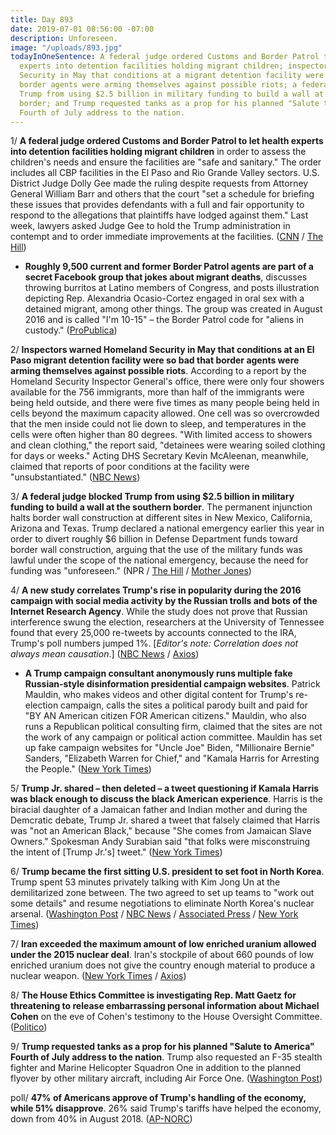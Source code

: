 ```yaml
---
title: Day 893
date: 2019-07-01 08:56:00 -07:00
description: Unforeseen.
image: "/uploads/893.jpg"
todayInOneSentence: A federal judge ordered Customs and Border Patrol to let health
  experts into detention facilities holding migrant children; inspectors warned Homeland
  Security in May that conditions at a migrant detention facility were so bad that
  border agents were arming themselves against possible riots; a federal judge blocked
  Trump from using $2.5 billion in military funding to build a wall at the southern
  border; and Trump requested tanks as a prop for his planned "Salute to America"
  Fourth of July address to the nation.
---
```


1/ **A federal judge ordered Customs and Border Patrol to let health experts into detention facilities holding migrant children** in order to assess the children's needs and ensure the facilities are "safe and sanitary." The order includes all CBP facilities in the El Paso and Rio Grande Valley sectors. U.S. District Judge Dolly Gee made the ruling despite requests from Attorney General William Barr and others that the court "set a schedule for briefing these issues that provides defendants with a full and fair opportunity to respond to the allegations that plaintiffs have lodged against them." Last week, lawyers asked Judge Gee to hold the Trump administration in contempt and to order immediate improvements at the facilities. ([CNN](https://www.cnn.com/2019/06/30/us/child-migrant-detention-center-doctors-federal-judge/index.html) / [The Hill](https://thehill.com/homenews/administration/451075-federal-judge-orders-cbp-to-let-doctor-into-border-facilities))

* **Roughly 9,500 current and former Border Patrol agents are part of a secret Facebook group that jokes about migrant deaths**, discusses throwing burritos at Latino members of Congress, and posts illustration depicting Rep. Alexandria Ocasio-Cortez engaged in oral sex with a detained migrant, among other things. The group was created in August 2016 and is called "I'm 10-15" – the Border Patrol code for "aliens in custody." ([ProPublica](https://www.propublica.org/article/secret-border-patrol-facebook-group-agents-joke-about-migrant-deaths-post-sexist-memes))

2/ **Inspectors warned Homeland Security in May that conditions at an El Paso migrant detention facility were so bad that border agents were arming themselves against possible riots**. According to a report by the Homeland Security Inspector General's office, there were only four showers available for the 756 immigrants, more than half of the immigrants were being held outside, and there were five times as many people being held in cells beyond the maximum capacity allowed. One cell was so overcrowded that the men inside could not lie down to sleep, and temperatures in the cells were often higher than 80 degrees. "With limited access to showers and clean clothing," the report said, "detainees were wearing soiled clothing for days or weeks." Acting DHS Secretary Kevin McAleenan, meanwhile, claimed that reports of poor conditions at the facility were "unsubstantiated." ([NBC News](https://www.nbcnews.com/politics/immigration/dhs-warned-may-border-station-conditions-so-bad-agents-feared-n1025136))

3/ **A federal judge blocked Trump from using $2.5 billion in military funding to build a wall at the southern border**. The permanent injunction halts border wall construction at different sites in New Mexico, California, Arizona and Texas. Trump declared a national emergency earlier this year in order to divert roughly $6 billion in Defense Department funds toward border wall construction, arguing that the use of the military funds was lawful under the scope of the national emergency, because the need for funding was "unforeseen." (NPR / [The Hill](https://thehill.com/regulation/court-battles/450987-judge-permanently-blocks-trump-from-using-billions-in-military-funds) / [Mother Jones](https://www.motherjones.com/politics/2019/06/border-wall-funding-blocked-trump-gilliam/))

4/ **A new study correlates Trump's rise in popularity during the 2016 campaign with social media activity by the Russian trolls and bots of the Internet Research Agency**. While the study does not prove that Russian interference swung the election, researchers at the University of Tennessee found that every 25,000 re-tweets by accounts connected to the IRA, Trump's poll numbers jumped 1%. \[*Editor's note: Correlation does not always mean causation*.\] ([NBC News](https://www.nbcnews.com/politics/politics-news/new-study-shows-russian-propaganda-may-really-have-helped-trump-n1025306) / [Axios](https://www.axios.com/russia-interference-trolls-impact-2016-election-eff627d5-f1b3-48fd-8745-449262880e16.html))

* **A Trump campaign consultant anonymously runs multiple fake Russian-style disinformation presidential campaign websites**. Patrick Mauldin, who makes videos and other digital content for Trump's re-election campaign, calls the sites a political parody built and paid for "BY AN American citizen FOR American citizens." Mauldin, who also runs a Republican political consulting firm, claimed that the sites are not the work of any campaign or political action committee. Mauldin has set up fake campaign websites for "Uncle Joe" Biden, "Millionaire Bernie" Sanders, "Elizabeth Warren for Chief," and "Kamala Harris for Arresting the People." ([New York Times](https://www.nytimes.com/2019/06/29/us/politics/fake-joe-biden-website.html))

5/ **Trump Jr. shared – then deleted – a tweet questioning if Kamala Harris was black enough to discuss the black American experience**. Harris is the biracial daughter of a Jamaican father and Indian mother and during the Demcratic debate, Trump Jr. shared a tweet that falsely claimed that Harris was "not an American Black," because "She comes from Jamaican Slave Owners." Spokesman Andy Surabian said "that folks were misconstruing the intent of \[Trump Jr.'s\] tweet." ([New York Times](https://www.nytimes.com/2019/06/28/us/politics/donald-trump-jr-kamala-harris.html))

6/ **Trump became the first sitting U.S. president to set foot in North Korea**. Trump spent 53 minutes privately talking with Kim Jong Un at the demilitarized zone between. The two agreed to set up teams to "work out some details" and resume negotiations to eliminate North Korea's nuclear arsenal. ([Washington Post](https://www.washingtonpost.com/politics/trump-says-north-koreas-kim-wants-to-join-him-at-the-dmz/2019/06/29/ef99dc98-9a99-11e9-830a-21b9b36b64ad_story.html) / [NBC News](https://www.nbcnews.com/politics/donald-trump/trump-kim-jong-un-meet-dmz-n1025041) / [Associated Press](https://apnews.com/0697162d26414f5fb06649a1fcb1844e) / [New York Times](https://www.nytimes.com/2019/06/30/world/asia/trump-north-korea-dmz.html))

7/ **Iran exceeded the maximum amount of low enriched uranium allowed under the 2015 nuclear deal**. Iran's stockpile of about 660 pounds of low enriched uranium does not give the country enough material to produce a nuclear weapon. ([New York Times](https://www.nytimes.com/2019/07/01/us/politics/iran-nuclear-limit-compliance.html) / [Axios](https://www.axios.com/iran-uranium-stockpile-nuclear-deal-33374084-e9ed-4357-9cdb-fd5c29614bf2.html))

8/ **The House Ethics Committee is investigating Rep. Matt Gaetz for threatening to release embarrassing personal information about Michael Cohen** on the eve of Cohen's testimony to the House Oversight Committee. ([Politico](https://www.politico.com/story/2019/06/28/ethics-panel-matt-gaetz-investigation-1389113))

9/ **Trump requested tanks as a prop for his planned "Salute to America" Fourth of July address to the nation**. Trump also requested an F-35 stealth fighter and Marine Helicopter Squadron One in addition to the planned flyover by other military aircraft, including Air Force One. ([Washington Post](https://www.washingtonpost.com/climate-environment/trump-asks-for-military-tanks-on-the-mall-as-part-of-grandiose-july-fourth-event/2019/07/01/e9d274ee-9adc-11e9-8d0a-5edd7e2025b1_story.html))

poll/ **47% of Americans approve of Trump's handling of the economy, while 51% disapprove**. 26% said Trump's tariffs have helped the economy, down from 40% in August 2018. ([AP-NORC](https://apnews.com/a5523454096a4c2b9e8406251ee8c2a2))